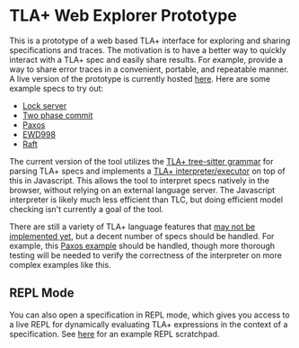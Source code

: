 # TLA+ Web Explorer Prototype

This is a prototype of a web based TLA+ interface for exploring and sharing specifications and traces. The motivation is to have a better way to quickly interact with a TLA+ spec and easily share results. For example, provide a way to share error traces in a convenient, portable, and repeatable manner. A live version of the prototype is currently hosted [here](https://will62794.github.io/tla-web/#!/home). Here are some example specs to try out:

- [Lock server](https://will62794.github.io/tla-web/#!/home?specpath=.%2Fspecs%2Flockserver.tla&constants%5BServer%5D=%7B%22s1%22%2C%20%22s2%22%7D&constants%5BClient%5D=%7B%22c1%22%2C%20%22c2%22%7D)
- [Two phase commit](https://will62794.github.io/tla-web/#!/home?specpath=.%2Fspecs%2FTwoPhase.tla)
- [Paxos](https://will62794.github.io/tla-web/#!/home?specpath=./specs/Paxos.tla)
- [EWD998](https://will62794.github.io/tla-web/#!/home?specpath=.%2Fspecs%2FEWD998.tla)
- [Raft](https://will62794.github.io/tla-web/#!/home?specpath=.%2Fspecs%2FAbstractRaft.tla&constants%5BServer%5D=%7B"s1"%2C"s2"%2C%20"s3"%7D&constants%5BSecondary%5D="Secondary"&constants%5BPrimary%5D="Primary"&constants%5BNil%5D="Nil"&constants%5BInitTerm%5D=0)

The current version of the tool utilizes the [TLA+ tree-sitter grammar](https://github.com/tlaplus-community/tree-sitter-tlaplus) for parsing TLA+ specs and implements a [TLA+ interpreter/executor](https://github.com/will62794/tla-web/blob/89d763c6001fa91dfc55780fedd47a9fbbf4e934/js/eval.js#L726-L778) on top of this in Javascript. This allows the tool to interpret specs natively in the browser, without relying on an external language server. The Javascript interpreter is likely much less efficient than TLC, but doing efficient model checking isn't currently a goal of the tool. 

<!-- Note also that you can basically use the existing web interface as a simple TLA+ expression evaluator, since making changes to definitions in the spec should automatically update the set of generated initial states. -->

<!-- This project Utilizes the [TLA+ tree-sitter grammar](https://github.com/tlaplus-community/tree-sitter-tlaplus) to provide a web based TLA+ interface for exploring and sharing specifications.  -->
There are still a variety of TLA+ language features that [may not be implemented yet](https://github.com/will62794/tla-web/issues), but a decent number of specs should be handled. For example, this [Paxos example](https://will62794.github.io/tla-web/#!/home?specpath=./specs/Paxos.tla) should be handled, though more thorough testing will be needed to verify the correctness of the interpreter on more complex examples like this.

<!-- A basic, preliminary test suite can be found [here](https://will62794.github.io/tla-web/test.html). -->

## REPL Mode

You can also open a specification in REPL mode, which gives you access to a live REPL for dynamically evaluating TLA+ expressions in the context of a specification. See [here](https://will62794.github.io/tla-web/#!/home?specpath=./specs/repl.tla&repl=true) for an example REPL scratchpad.